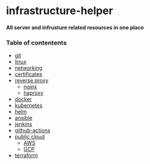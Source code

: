 # infrastructure-helper
#### All server and infrusture related resources in one place

### Table of contentents
- [git](./git/README.md)
- [linux]()
- [networking]()
- [certificates](./certificates/README.md)
- [reverse proxy](./reverse-proxy/README.md)
    - [nginx](./reverse-proxy/nginx/README.md)
    - [haproxy](./reverse-proxy/haproxy/README.md)
- [docker]()
- [kubernetes]()
- [helm]()
- [ansible]()
- [jenkins]()
- [github-actions]()
- [public cloud]()
    - [AWS]()
    - [GCP]()
- [terraform]()
